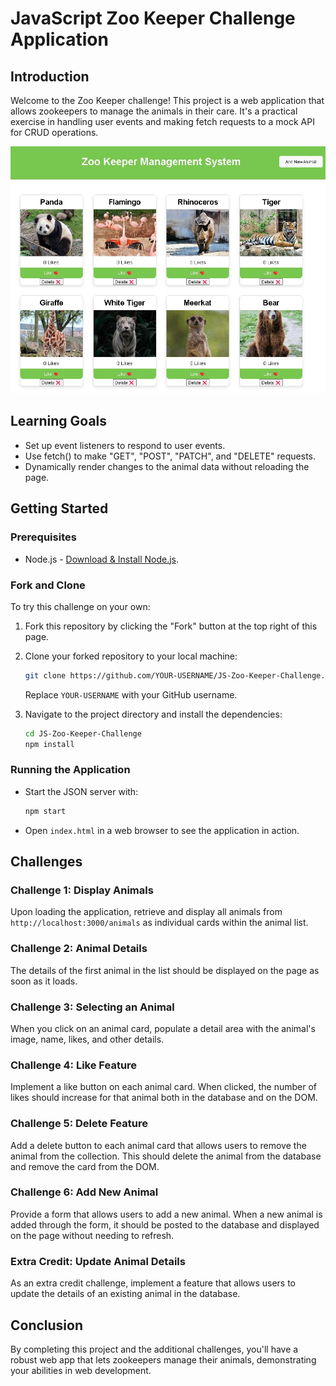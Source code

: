 # JavaScript Zoo Keeper Challenge Application

## Introduction

Welcome to the Zoo Keeper challenge! This project is a web application that allows zookeepers to manage the animals in their care. It's a practical exercise in handling user events and making fetch requests to a mock API for CRUD operations.

![Zoo Keeper App](img/zoo-keeper-final.jpg)

## Learning Goals

- Set up event listeners to respond to user events.
- Use fetch() to make "GET", "POST", "PATCH", and "DELETE" requests.
- Dynamically render changes to the animal data without reloading the page.

## Getting Started

### Prerequisites

- Node.js - [Download & Install Node.js](https://nodejs.org/en/download/).

### Fork and Clone

To try this challenge on your own:

1. Fork this repository by clicking the "Fork" button at the top right of this page.
2. Clone your forked repository to your local machine:
   ```bash
   git clone https://github.com/YOUR-USERNAME/JS-Zoo-Keeper-Challenge.git
   ```
   Replace `YOUR-USERNAME` with your GitHub username.
   
3. Navigate to the project directory and install the dependencies:
   ```bash
   cd JS-Zoo-Keeper-Challenge
   npm install
   ```

### Running the Application

- Start the JSON server with:
  ```bash
  npm start
  ```
- Open `index.html` in a web browser to see the application in action.

## Challenges

### Challenge 1: Display Animals

Upon loading the application, retrieve and display all animals from `http://localhost:3000/animals` as individual cards within the animal list.

### Challenge 2: Animal Details

The details of the first animal in the list should be displayed on the page as soon as it loads.

### Challenge 3: Selecting an Animal

When you click on an animal card, populate a detail area with the animal's image, name, likes, and other details.

### Challenge 4: Like Feature

Implement a like button on each animal card. When clicked, the number of likes should increase for that animal both in the database and on the DOM.

### Challenge 5: Delete Feature

Add a delete button to each animal card that allows users to remove the animal from the collection. This should delete the animal from the database and remove the card from the DOM.

### Challenge 6: Add New Animal

Provide a form that allows users to add a new animal. When a new animal is added through the form, it should be posted to the database and displayed on the page without needing to refresh.

### Extra Credit: Update Animal Details

As an extra credit challenge, implement a feature that allows users to update the details of an existing animal in the database.

## Conclusion

By completing this project and the additional challenges, you'll have a robust web app that lets zookeepers manage their animals, demonstrating your abilities in web development.
